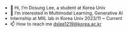 - 👋 Hi, I’m Dosung Lee, a student at Korea Univ 
- 👀 I’m interested in Multimodal Learning, Generative AI
- Internship at MIIL lab in Korea Univ 2023/11 ~ Current
- 📫 How to reach me dslee1219@korea.ac.kr
<!---
leeds1219/leeds1219 is a ✨ special ✨ repository because its `README.md` (this file) appears on your GitHub profile.
You can click the Preview link to take a look at your changes.
--->
